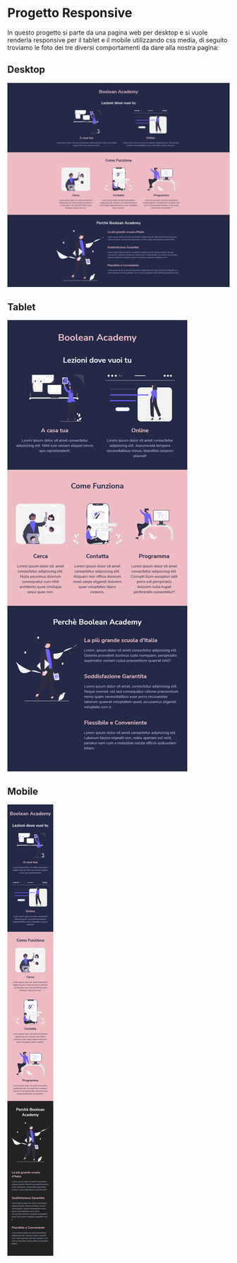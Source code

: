 # Progetto Responsive

In questo progetto si parte da una pagina web per desktop e si vuole renderla responsive per il tablet e il mobile utilizzando css media, di seguito troviamo le foto dei tre diversi comportamenti da dare alla nostra pagina:

## Desktop

![versione-desktop](img/desktop.png)

## Tablet

![versione-tablet](img/Tablet-768.png)

## Mobile

![versione-mobile](img/Mobile-480.png)